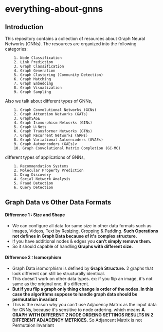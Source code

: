 # everything-about-gnns

## Introduction

This repository contains a collection of resources about Graph Neural Networks (GNNs). The resources are organized into the following categories:

        1. Node Classification
        2. Link Prediction
        3. Graph Classification
        4. Graph Generation
        5. Graph Clustering (Community Detection)
        6. Graph Matching
        7. Graph Embedding
        8. Graph Visualization
        9. Graph Sampling


Also we talk about different types of GNNs,

        1. Graph Convolutional Networks (GCNs)
        2. Graph Attention Networks (GATs)
        3. GraphSAGE
        4. Graph Isomorphism Networks (GINs)
        5. Graph U-Nets
        6. Graph Transformer Networks (GTNs)
        7. Graph Recurrent Networks (GRNs)
        8. Graph Variational Autoencoders (GVAEs)
        9. Graph Autoencoders (GAEs)v
        10. Graph Convolutional Matrix Completion (GC-MC)
    

different types of applications of GNNs,

        1. Recommendation Systems
        2. Molecular Property Prediction
        3. Drug Discovery
        4. Social Network Analysis
        5. Fraud Detection
        6. Query Detection

## Graph Data vs Other Data Formats

#### Difference 1 : Size and Shape </br>
- We can configure all data for same size in other data formats such as Images, Videos, Text by Resizing, Cropping & Padding. **Such Operations not defines in Graph Data because of it's complex structure.**
- If you have additional nodes & edges you **can't simply remove them.**
- So it should capable of handling **Graphs with different size.**

#### Difference 2 : Isomorphism </br>
- Graph Data isomorphism is defined by **Graph Structure.** 2 graphs that look different can still be structurally identical.
- This doesn't work on other data types. ex: if you flip an image, it's not same as the original one, it's different.
- **But if you flip a graph only thing change is order of the nodes. In this case the algorithms suppose to handle graph data should be permutation invariant**
- This is the reason why you can't use Adjacency Matrix as the input data for GNNs, because it's sensitive to node ordering. which means **A GRAPH WITH DIFFERENT 2 NODE ORDEING SETTINGS RESULTS IN 2 DIFFERENT ADJACENCY METRICES.** So Adjancent Matrix is not Permutaion Invariant